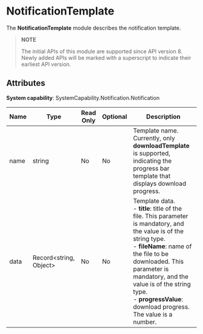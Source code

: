 # NotificationTemplate
<!--Kit: Notification Kit-->
<!--Subsystem: Notification-->
<!--Owner: @michael_woo888-->
<!--Designer: @dongqingran; @wulong158-->
<!--Tester: @wanghong1997-->
<!--Adviser: @fang-jinxu-->

The **NotificationTemplate** module describes the notification template.

> **NOTE**
>
> The initial APIs of this module are supported since API version 8. Newly added APIs will be marked with a superscript to indicate their earliest API version.

## Attributes

**System capability**: SystemCapability.Notification.Notification

| Name| Type                  | Read Only| Optional| Description      |
| ---- | ---------------------- | ---- | ----|----------- |
| name | string                 | No| No  | Template name. Currently, only **downloadTemplate** is supported, indicating the progress bar template that displays download progress.|
| data | Record<string, Object> | No| No  | Template data.<br> - **title**: title of the file. This parameter is mandatory, and the value is of the string type.<br> - **fileName**: name of the file to be downloaded. This parameter is mandatory, and the value is of the string type.<br> - **progressValue**: download progress. The value is a number.|
